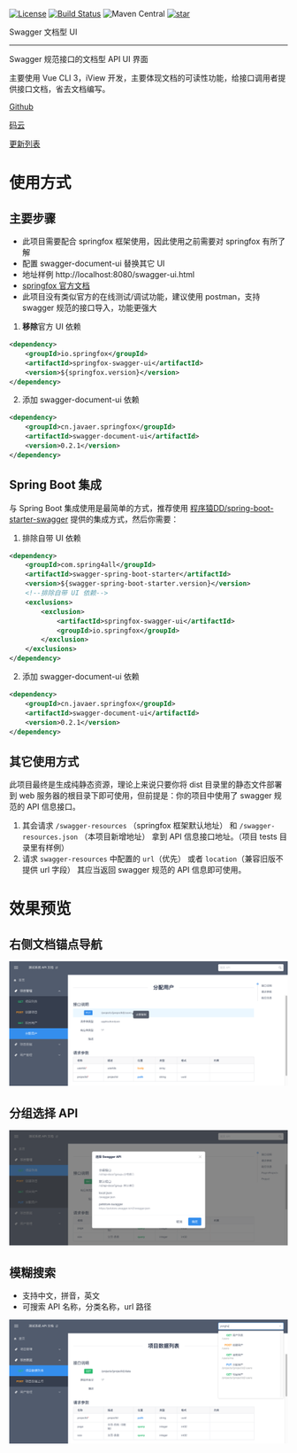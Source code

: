 [![License](https://img.shields.io/badge/License-Apache%202.0-blue.svg)](https://opensource.org/licenses/Apache-2.0)
[![Build Status](https://travis-ci.org/cn-src/swagger-document-ui.svg?branch=dev)](https://travis-ci.org/cn-src/swagger-document-ui)
![Maven Central](https://img.shields.io/maven-central/v/cn.javaer.springfox/swagger-document-ui.svg)
[![star](https://gitee.com/cn-src/swagger-document-ui/badge/star.svg?theme=dark)](https://gitee.com/cn-src/swagger-document-ui/stargazers)

Swagger 文档型 UI

------
Swagger 规范接口的文档型 API UI 界面

主要使用 Vue CLI 3，iView 开发，主要体现文档的可读性功能，给接口调用者提供接口文档，省去文档编写。

[Github](https://github.com/cn-src/swagger-document-ui)

[码云](https://gitee.com/cn-src/swagger-document-ui)

[更新列表](https://github.com/cn-src/swagger-document-ui/releases)

# 使用方式
## 主要步骤
* 此项目需要配合 springfox 框架使用，因此使用之前需要对 springfox 有所了解
* 配置 swagger-document-ui 替换其它 UI
* 地址样例 http://localhost:8080/swagger-ui.html
* [springfox 官方文档](http://springfox.github.io/springfox/docs/current/)
* 此项目没有类似官方的在线测试/调试功能，建议使用 postman，支持 swagger 规范的接口导入，功能更强大

1. **移除**官方 UI 依赖
```xml
<dependency>
    <groupId>io.springfox</groupId>
    <artifactId>springfox-swagger-ui</artifactId>
    <version>${springfox.version}</version>
</dependency>
```

2. 添加 swagger-document-ui 依赖
```xml
<dependency>
    <groupId>cn.javaer.springfox</groupId>
    <artifactId>swagger-document-ui</artifactId>
    <version>0.2.1</version>
</dependency>
```

## Spring Boot 集成
与 Spring Boot 集成使用是最简单的方式，推荐使用 [程序猿DD/spring-boot-starter-swagger](https://gitee.com/didispace/spring-boot-starter-swagger)
提供的集成方式，然后你需要：

1. 排除自带 UI 依赖
```xml
<dependency>
    <groupId>com.spring4all</groupId>
    <artifactId>swagger-spring-boot-starter</artifactId>
    <version>${swagger-spring-boot-starter.version}</version>
    <!--排除自带 UI 依赖-->
    <exclusions>
        <exclusion>
            <artifactId>springfox-swagger-ui</artifactId>
            <groupId>io.springfox</groupId>
        </exclusion>
    </exclusions>
</dependency>
```

2. 添加 swagger-document-ui 依赖
```xml
<dependency>
    <groupId>cn.javaer.springfox</groupId>
    <artifactId>swagger-document-ui</artifactId>
    <version>0.2.1</version>
</dependency>
```

## 其它使用方式
此项目最终是生成纯静态资源，理论上来说只要你将 dist 目录里的静态文件部署到 web 服务器的根目录下即可使用，但前提是：你的项目中使用了 swagger 规范的 API 信息接口。

1. 其会请求 `/swagger-resources` （springfox 框架默认地址） 和 `/swagger-resources.json` （本项目新增地址） 拿到 API 信息接口地址。（项目 tests 目录里有样例）
2. 请求 `swagger-resources` 中配置的 `url`（优先） 或者 `location`（兼容旧版不提供 url 字段） 其应当返回 swagger 规范的 API 信息即可使用。
# 效果预览

## 右侧文档锚点导航
![](docs/demo1.png)

## 分组选择 API
![](docs/demo2.png)

## 模糊搜索
* 支持中文，拼音，英文
* 可搜索 API 名称，分类名称，url 路径

![](docs/demo3.png)

